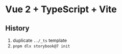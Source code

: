 # Vue 2 + TypeScript + Vite

## History

1. duplicate `../_ts` template
2. `pnpm dlx storybook@7 init`
